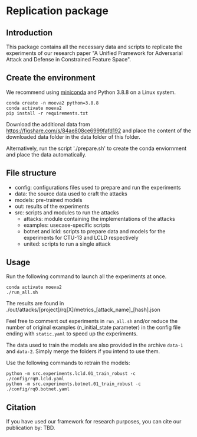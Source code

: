 # Replication package

## Introduction

This package contains all the necessary data and scripts to replicate the experiments of our research paper "A Unified Framework for Adversarial Attack and Defense in Constrained Feature Space".

## Create the environment

We recommend using [miniconda](https://docs.conda.io/en/latest/miniconda.html) and Python 3.8.8 on a Linux system.
```
conda create -n moeva2 python=3.8.8
conda activate moeva2
pip install -r requirements.txt
```
Download the additional data from https://figshare.com/s/84ae808ce6999fafd192 and place the content of the downloaded data folder in the data folder of this folder.

Alternatively, run the script './prepare.sh' to create the conda enviornment and place the data automatically.

## File structure

- config: configurations files used to prepare and run the experiments
- data: the source data used to craft the attacks
- models: pre-trained models
- out: results of the experiments
- src: scripts and modules to run the attacks
  - attacks: module containing the implementations of the attacks
  - examples: usecase-specific scripts
  - botnet and lcld: scripts to prepare data and models for the experiments for CTU-13 and LCLD respectively
  - united: scripts to run a single attack

## Usage

Run the following command to launch all the experiments at once.
```
conda activate moeva2
./run_all.sh
```

The results are found in ./out/attacks/[project]/rq[X]/metrics_[attack_name]_[hash].json

Feel free to comment out experiments in `run_all.sh` and/or reduce the number of original examples (n_initial_state parameter) in the config file 
ending with ```static.yaml``` to speed up the experiments.

The data used to train the models are also provided in the archive ```data-1``` and ```data-2```.
Simply merge the folders if you intend to use them.

Use the following commands to retrain the models:
```
python -m src.experiments.lcld.01_train_robust -c ./config/rq0.lcld.yaml
python -m src.experiments.botnet.01_train_robust -c ./config/rq0.botnet.yaml
```

## Citation 

If you have used our framework for research purposes, you can cite our publication by: TBD.